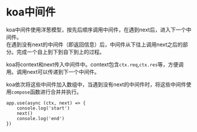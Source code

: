 # koa中间件

koa中间件使用洋葱模型，按先后顺序调用中间件，在遇到next后，进入下一个中间件。  
在遇到没有next的中间件（即返回信息）后，中间件从下往上调用next之后的部分。完成一个自上到下到自下到上的过程。

koa将context和next传入中间件中。context包含```ctx.req```,```ctx.res```等，方便调用。调用next可以传递到下一个中间件。  

koa依次将这些中间件加入数组中，当遇到没有next的中间件时，将这些中间件使用```compose```函数进行合并并执行。

```
app.use(async (ctx, next) => {
    console.log('start')
    next()
    console.log('end')
})
```